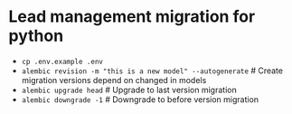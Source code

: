 # Lead management migration for python

- `cp .env.example .env`
- `alembic revision -m "this is a new model" --autogenerate`   # Create migration versions depend on changed in models
- `alembic upgrade head`   # Upgrade to last version migration
- `alembic downgrade -1`   # Downgrade to before version migration

